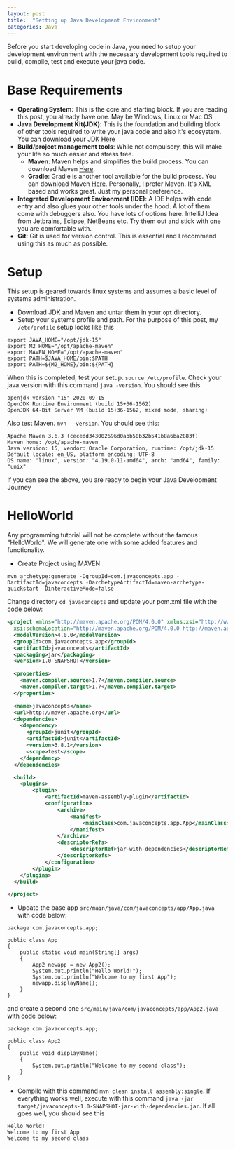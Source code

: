 ```yaml
---
layout: post
title:  "Setting up Java Development Environment"
categories: Java
---
```


Before you start developing code in Java, you need to setup your development environment with the necessary development tools
required to build, compile, test and execute your java code.

# **Base Requirements**
* **Operating System**: This is the core and starting block. If you are reading this post, you already have one. May be Windows,
  Linux or Mac OS
* **Java Development Kit(JDK)**: This is the foundation and building block of other tools required to write your java code and
  also it's ecosystem. You can download your JDK [Here](https://www.oracle.com/java/technologies/javase-downloads.html)
* **Build/project management tools**: While not compulsory, this will make your life so much easier and stress free.
  * **Maven**: Maven helps and simplifies the build process. You can download Maven [Here](http://maven.apache.org/download.cgi).
  * **Gradle**: Gradle is another tool available for the build process. You can download Maven [Here](https://gradle.org/).
  Personally, I prefer Maven. It's XML based and works great. Just my personal preference.
* **Integrated Development Environment (IDE)**: A IDE helps with code entry and also glues your other tools under the hood. A lot
  of them come with debuggers also. You have lots of options here. IntelliJ Idea from Jetbrains, Eclipse, NetBeans etc. Try them
  out and stick with one you are comfortable with.
* **Git**: Git is used for version control. This is essential and I recommend using this as much as possible.

# **Setup**
This setup is geared towards linux systems and assumes a basic level of systems administration.
* Download JDK and Maven and untar them in your ```opt``` directory. 
* Setup your systems profile and path. For the purpose of this post, my ```/etc/profile``` setup looks like this
```
export JAVA_HOME="/opt/jdk-15"
export M2_HOME="/opt/apache-maven"
export MAVEN_HOME="/opt/apache-maven"
export PATH=$JAVA_HOME/bin:$PATH
export PATH=${M2_HOME}/bin:${PATH}
```
When this is completed, test your setup. ```source /etc/profile```. Check your java version with this command ```java -version```. 
You should see this
```
openjdk version "15" 2020-09-15
OpenJDK Runtime Environment (build 15+36-1562)
OpenJDK 64-Bit Server VM (build 15+36-1562, mixed mode, sharing)
```
Also test Maven. ```mvn --version```. You should see this:
```
Apache Maven 3.6.3 (cecedd343002696d0abb50b32b541b8a6ba2883f)
Maven home: /opt/apache-maven
Java version: 15, vendor: Oracle Corporation, runtime: /opt/jdk-15
Default locale: en_US, platform encoding: UTF-8
OS name: "linux", version: "4.19.0-11-amd64", arch: "amd64", family: "unix"
```
If you can see the above, you are ready to begin your Java Development Journey


# **HelloWorld**
Any programming tutorial will not be complete without the famous "HelloWorld". We will generate one with some added
features and functionality.
* Create Project using MAVEN
```
mvn archetype:generate -DgroupId=com.javaconcepts.app -DartifactId=javaconcepts -DarchetypeArtifactId=maven-archetype-quickstart -DinteractiveMode=false
```
Change directory ```cd javaconcepts``` and update your pom.xml file with the code below: 
~~~ xml
<project xmlns="http://maven.apache.org/POM/4.0.0" xmlns:xsi="http://www.w3.org/2001/XMLSchema-instance"
  xsi:schemaLocation="http://maven.apache.org/POM/4.0.0 http://maven.apache.org/maven-v4_0_0.xsd">
  <modelVersion>4.0.0</modelVersion>
  <groupId>com.javaconcepts.app</groupId>
  <artifactId>javaconcepts</artifactId>
  <packaging>jar</packaging>
  <version>1.0-SNAPSHOT</version>

  <properties>
    <maven.compiler.source>1.7</maven.compiler.source>
    <maven.compiler.target>1.7</maven.compiler.target>
  </properties>

  <name>javaconcepts</name>
  <url>http://maven.apache.org</url>
  <dependencies>
    <dependency>
      <groupId>junit</groupId>
      <artifactId>junit</artifactId>
      <version>3.8.1</version>
      <scope>test</scope>
    </dependency>
  </dependencies>

  <build>
    <plugins>
        <plugin>
            <artifactId>maven-assembly-plugin</artifactId>
            <configuration>
                <archive>
                    <manifest>
                        <mainClass>com.javaconcepts.app.App</mainClass>
                    </manifest>
                </archive>
                <descriptorRefs>
                    <descriptorRef>jar-with-dependencies</descriptorRef>
                </descriptorRefs>
            </configuration>
        </plugin>
    </plugins>
  </build>

</project>
~~~
* Update the base app ```src/main/java/com/javaconcepts/app/App.java``` with code below:
```
package com.javaconcepts.app;

public class App 
{
    public static void main(String[] args)
    {
        App2 newapp = new App2();
        System.out.println("Hello World!");
        System.out.println("Welcome to my first App");
        newapp.displayName();        
    }
}
```
and create a second one ```src/main/java/com/javaconcepts/app/App2.java ``` with code below:
```
package com.javaconcepts.app;

public class App2 
{
    public void displayName()
    {
        System.out.println("Welcome to my second class");
    }
}
```
* Compile with this command ```mvn clean install assembly:single```. If everything works well, execute with this command ```java -jar target/javaconcepts-1.0-SNAPSHOT-jar-with-dependencies.jar```. If all goes well, you should see this
```
Hello World!
Welcome to my first App
Welcome to my second class
```
